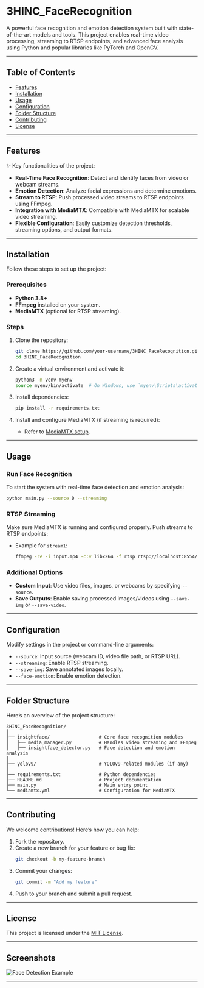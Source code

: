 # **3HINC_FaceRecognition**

A powerful face recognition and emotion detection system built with state-of-the-art models and tools. This project enables real-time video processing, streaming to RTSP endpoints, and advanced face analysis using Python and popular libraries like PyTorch and OpenCV.

---

## **Table of Contents**
- [Features](#features)
- [Installation](#installation)
- [Usage](#usage)
- [Configuration](#configuration)
- [Folder Structure](#folder-structure)
- [Contributing](#contributing)
- [License](#license)

---

## **Features**
✨ Key functionalities of the project:
- **Real-Time Face Recognition**: Detect and identify faces from video or webcam streams.
- **Emotion Detection**: Analyze facial expressions and determine emotions.
- **Stream to RTSP**: Push processed video streams to RTSP endpoints using FFmpeg.
- **Integration with MediaMTX**: Compatible with MediaMTX for scalable video streaming.
- **Flexible Configuration**: Easily customize detection thresholds, streaming options, and output formats.

---

## **Installation**
Follow these steps to set up the project:

### Prerequisites
- **Python 3.8+**
- **FFmpeg** installed on your system.
- **MediaMTX** (optional for RTSP streaming).

### Steps
1. Clone the repository:
   ```bash
   git clone https://github.com/your-username/3HINC_FaceRecognition.git
   cd 3HINC_FaceRecognition
   ```

2. Create a virtual environment and activate it:
   ```bash
   python3 -m venv myenv
   source myenv/bin/activate  # On Windows, use `myenv\Scripts\activate`
   ```

3. Install dependencies:
   ```bash
   pip install -r requirements.txt
   ```

4. Install and configure MediaMTX (if streaming is required):
   - Refer to [MediaMTX setup](https://github.com/bluenviron/mediamtx).

---

## **Usage**
### Run Face Recognition
To start the system with real-time face detection and emotion analysis:
```bash
python main.py --source 0 --streaming
```

### RTSP Streaming
Make sure MediaMTX is running and configured properly. Push streams to RTSP endpoints:
- Example for `stream1`:
  ```bash
  ffmpeg -re -i input.mp4 -c:v libx264 -f rtsp rtsp://localhost:8554/stream1
  ```

### Additional Options
- **Custom Input**: Use video files, images, or webcams by specifying `--source`.
- **Save Outputs**: Enable saving processed images/videos using `--save-img` or `--save-video`.

---

## **Configuration**
Modify settings in the project or command-line arguments:
- `--source`: Input source (webcam ID, video file path, or RTSP URL).
- `--streaming`: Enable RTSP streaming.
- `--save-img`: Save annotated images locally.
- `--face-emotion`: Enable emotion detection.

---

## **Folder Structure**
Here’s an overview of the project structure:

```
3HINC_FaceRecognition/
│
├── insightface/                  # Core face recognition modules
│   ├── media_manager.py          # Handles video streaming and FFmpeg
│   ├── insightface_detector.py   # Face detection and emotion analysis
│
├── yolov9/                       # YOLOv9-related modules (if any)
│
├── requirements.txt              # Python dependencies
├── README.md                     # Project documentation
├── main.py                       # Main entry point
└── mediamtx.yml                  # Configuration for MediaMTX
```

---

## **Contributing**
We welcome contributions! Here’s how you can help:
1. Fork the repository.
2. Create a new branch for your feature or bug fix:
   ```bash
   git checkout -b my-feature-branch
   ```
3. Commit your changes:
   ```bash
   git commit -m "Add my feature"
   ```
4. Push to your branch and submit a pull request.

---

## **License**
This project is licensed under the [MIT License](LICENSE).

---

## **Screenshots**
![Face Detection Example](https://via.placeholder.com/800x400?text=Add+your+screenshot+here)

---
